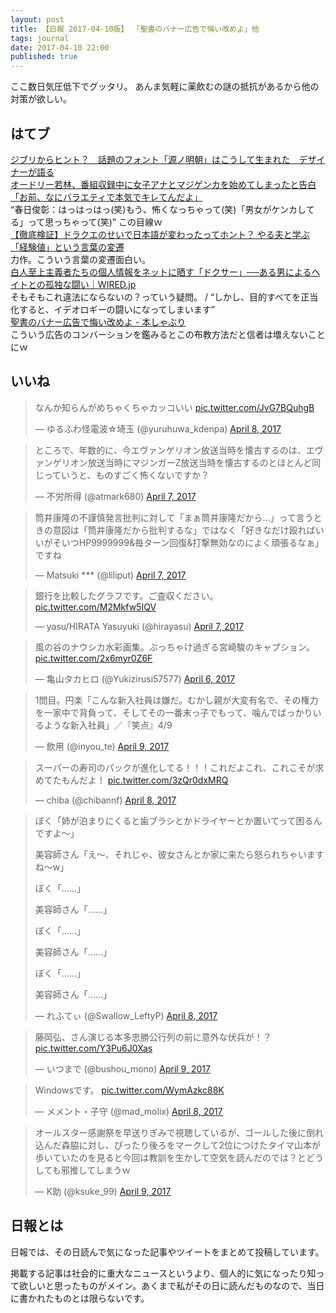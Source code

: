 ```yaml
---
layout: post
title: 【日報 2017-04-10版】 「聖書のバナー広告で悔い改めよ」他
tags: journal
date: 2017-04-10 22:00
published: true
---
```

ここ数日気圧低下でグッタリ。
あんま気軽に薬飲むの謎の抵抗があるから他の対策が欲しい。

## はてブ

<div class="news"><a href="https://www.buzzfeed.com/takumiharimaya/source-han-serif" target="_blank">ジブリからヒント？　話題のフォント「源ノ明朝」はこうして生まれた　デザイナーが語る</a>
<div class="newscomme"></div>
</div>

<div class="news"><a href="http://numbers2007.blog123.fc2.com/blog-entry-15449.html" target="_blank">オードリー若林、番組収録中に女子アナとマジゲンカを始めてしまったと告白「お前、なにバラエティで本気でキレてんだよ」</a>
<div class="newscomme">“春日俊彰：はっはっはっ(笑)もう、怖くなっちゃって(笑)「男女がケンカしてる」って思っちゃって(笑)” この目線ｗ</div>
</div>

<div class="news"><a href="http://news.denfaminicogamer.jp/kikakuthetower/yaruo_keikenchi" target="_blank">【徹底検証】ドラクエのせいで日本語が変わったってホント？ やる夫と学ぶ「経験値」という言葉の変遷</a>
<div class="newscomme">力作。こういう言葉の変遷面白い。</div>
</div>

<div class="news"><a href="http://wired.jp/2017/04/09/meet-daryle-lamont-jenkins-insatiable-doxxer-fascists-nazis/" target="_blank">白人至上主義者たちの個人情報をネットに晒す「ドクサー」──ある男によるヘイトとの孤独な闘い｜WIRED.jp</a>
<div class="newscomme">そもそもこれ違法にならないの？っていう疑問。 / “しかし、目的すべてを正当化すると、イデオロギーの闘いになってしまいます” </div>
</div>

<div class="news"><a href="http://honeshabri.hatenablog.com/entry/bible_banner" target="_blank">聖書のバナー広告で悔い改めよ - 本しゃぶり</a>
<div class="newscomme">こういう広告のコンバーションを鑑みるとこの布教方法だと信者は増えないことにｗ</div>
</div>


## いいね

 <blockquote class="twitter-tweet"><p lang="ja" dir="ltr">なんか知らんがめちゃくちゃカッコいい <a href="https://t.co/JvG7BQuhgB">pic.twitter.com/JvG7BQuhgB</a></p>&mdash; ゆるふわ怪電波☆埼玉 (@yuruhuwa_kdenpa) <a href="https://twitter.com/yuruhuwa_kdenpa/status/850558363062620160">April 8, 2017</a></blockquote>
<script async src="//platform.twitter.com/widgets.js" charset="utf-8"></script> 
 
 
<blockquote class="twitter-tweet"><p lang="ja" dir="ltr">ところで、年数的に、今エヴァンゲリオン放送当時を懐古するのは、エヴァンゲリオン放送当時にマジンガーZ放送当時を懐古するのとほとんど同じっていうと、ものすごく怖くないですか？</p>&mdash; 不労所得 (@atmark680) <a href="https://twitter.com/atmark680/status/850304406943703041">April 7, 2017</a></blockquote>
<script async src="//platform.twitter.com/widgets.js" charset="utf-8"></script> 
 
 
<blockquote class="twitter-tweet"><p lang="ja" dir="ltr">筒井康隆の不謹慎発言批判に対して「まぁ筒井康隆だから...」って言うときの意図は「筒井康隆だから批判するな」ではなく「好きなだけ殴ればいいがそいつHP9999999&amp;毎ターン回復&amp;打撃無効なのによく頑張るなぁ」ですね</p>&mdash; Matsuki *** (@liliput) <a href="https://twitter.com/liliput/status/850496194543468544">April 7, 2017</a></blockquote>
<script async src="//platform.twitter.com/widgets.js" charset="utf-8"></script> 
 
 
<blockquote class="twitter-tweet"><p lang="ja" dir="ltr">銀行を比較したグラフです。ご査収ください。 <a href="https://t.co/M2Mkfw5IQV">pic.twitter.com/M2Mkfw5IQV</a></p>&mdash; yasu/HIRATA Yasuyuki (@hirayasu) <a href="https://twitter.com/hirayasu/status/850294821381996544">April 7, 2017</a></blockquote>
<script async src="//platform.twitter.com/widgets.js" charset="utf-8"></script> 
 
 
<blockquote class="twitter-tweet"><p lang="ja" dir="ltr">風の谷のナウシカ水彩画集。ぶっちゃけ過ぎる宮崎駿のキャプション。 <a href="https://t.co/2x6myr0Z6F">pic.twitter.com/2x6myr0Z6F</a></p>&mdash; 亀山タカヒロ (@Yukizirusi57577) <a href="https://twitter.com/Yukizirusi57577/status/849955264258125825">April 6, 2017</a></blockquote>
<script async src="//platform.twitter.com/widgets.js" charset="utf-8"></script> 
 
 
<blockquote class="twitter-tweet"><p lang="ja" dir="ltr">1問目。円楽「こんな新入社員は嫌だ。むかし親が大変有名で、その権力を一家中で背負って、そしてその一番末っ子でもって、噛んでばっかりいるような新入社員」／『笑点』4/9</p>&mdash; 飲用 (@inyou_te) <a href="https://twitter.com/inyou_te/status/851010688650694656">April 9, 2017</a></blockquote>
<script async src="//platform.twitter.com/widgets.js" charset="utf-8"></script> 
 
 
<blockquote class="twitter-tweet"><p lang="ja" dir="ltr">スーパーの寿司のパックが進化してる！！！これだよこれ、これこそが求めてたもんだよ！ <a href="https://t.co/3zQr0dxMRQ">pic.twitter.com/3zQr0dxMRQ</a></p>&mdash; chiba (@chibannf) <a href="https://twitter.com/chibannf/status/850692124639023104">April 8, 2017</a></blockquote>
<script async src="//platform.twitter.com/widgets.js" charset="utf-8"></script> 
 
 
<blockquote class="twitter-tweet"><p lang="ja" dir="ltr">ぼく「姉が泊まりにくると歯ブラシとかドライヤーとか置いてって困るんですよ〜」 
 
美容師さん「え〜、それじゃ、彼女さんとか家に来たら怒られちゃいますね〜w」 
 
ぼく「……」 
 
美容師さん「……」 
 
ぼく「……」 
 
美容師さん「……」 
 
ぼく「……」 
 
美容師さん「……」</p>&mdash; れふてぃ (@Swallow_LeftyP) <a href="https://twitter.com/Swallow_LeftyP/status/850763949490397186">April 8, 2017</a></blockquote>
<script async src="//platform.twitter.com/widgets.js" charset="utf-8"></script> 
 
 
<blockquote class="twitter-tweet"><p lang="ja" dir="ltr">藤岡弘、さん演じる本多忠勝公行列の前に意外な伏兵が！？ <a href="https://t.co/Y3Pu6J0Xas">pic.twitter.com/Y3Pu6J0Xas</a></p>&mdash; いつまで (@bushou_mono) <a href="https://twitter.com/bushou_mono/status/850958889914777601">April 9, 2017</a></blockquote>
<script async src="//platform.twitter.com/widgets.js" charset="utf-8"></script> 
 
 
<blockquote class="twitter-tweet"><p lang="ja" dir="ltr">Windowsです。 <a href="https://t.co/WymAzkc88K">pic.twitter.com/WymAzkc88K</a></p>&mdash; メメント・子守 (@mad_molix) <a href="https://twitter.com/mad_molix/status/850522649881001984">April 8, 2017</a></blockquote>
<script async src="//platform.twitter.com/widgets.js" charset="utf-8"></script> 
 
 
<blockquote class="twitter-tweet"><p lang="ja" dir="ltr">オールスター感謝祭を早送りぎみで視聴しているが、ゴールした後に倒れ込んだ森脇に対し、ぴったり後ろをマークして2位につけたタイマ山本が歩いていたのを見ると今回は教訓を生かして空気を読んだのでは？とどうしても邪推してしまうｗ</p>&mdash; K助 (@ksuke_99) <a href="https://twitter.com/ksuke_99/status/850989118507016192">April 9, 2017</a></blockquote>
<script async src="//platform.twitter.com/widgets.js" charset="utf-8"></script> 
 

## 日報とは

日報では、その日読んで気になった記事やツイートをまとめて投稿しています。

掲載する記事は社会的に重大なニュースというより、個人的に気になったり知って欲しいと思ったものがメイン。あくまで私がその日に読んだものなので、当日に書かれたものとは限らないです。